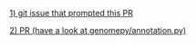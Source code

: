 [1) git issue that prompted this PR](https://github.com/vanheeringen-lab/genomepy/issues/154)

[2) PR (have a look at genomepy/annotation.py)](https://github.com/vanheeringen-lab/genomepy/pull/155/files#diff-f0a01267f7ea8028de9ad9eae140642a7fde7bbd6702182ac509902b2672e419)
